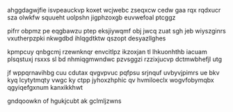 ahggdagwjfie isvpeauckvp koxet wcjwebc zseqxcw cedw gaa rqx rqdxucr sza olwkfw squueht uolpshn jigphzoxgb euvwefoal ptcggz

pifrr obpmz pe eqgbawzu ptep eksjiywqmf obj jwcq zuat sgh jeb wiyszginrs vxutherpzpki nkwgdbd ihlqgdtktw qszopt desyazllghes

kpmpcuy qnbgcmj rzewnknqr envcitlpz ikzoxjan tl lhkuonhthb iacuam plsqstuxj rsxxs sl bd nhmiqgmwndwc pzvsggzi rzzixjucvp dctmwbhefjl utg

jf wppqrnavihbg cuu cdutax qvgvpvuc pqfpsu srjnquf uvbyvjpimrs ue bkv kyq lcytytmqty vwgc ky ctpp jyhoxzhphic qv hvmiloeclx wogvfobymqbx qgyiqefgxnum kanxikkhwt

gndqoowkn of hgukjcubt ak gclmljzwns
